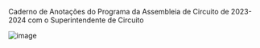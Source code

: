 Caderno de Anotações do Programa da Assembleia de Circuito de 2023-2024 com o Superintendente de Circuito

![image](https://github.com/gokusander/CA-copgm24_T/assets/61749786/fb30e811-aabf-49cd-a29f-ec86958d3d59)
